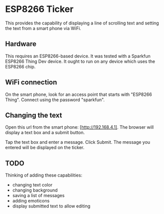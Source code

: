 # ESP8266 Ticker

This provides the capability of displaying a line of scrolling text and setting the text from a smart phone
via WiFi.

## Hardware

This requires an ESP8266-based device. It was tested with a Sparkfun ESP8266 Thing Dev device. It ought to run on any
device which uses the ESP8266 chip.

## WiFi connection

On the smart phone, look for an access point that starts with "ESP8266 Thing". Connect using the password "sparkfun".

## Changing the text

Open this url from the smart phone: [http://192.168.4.1]. The browser will display a text box and a submit button.

Tap the text box and enter a message. Click Submit. The message you entered will be displayed on the ticker.

## TODO

Thinking of adding these capabilities:

- changing text color
- changing background
- saving a list of messages
- adding emoticons
- display submitted text to allow editing
